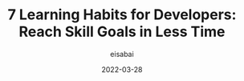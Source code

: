 ---
author: eisabai
date: 2022-03-28
permalink: false
publisher: sitepointdotcom
tags:
  - learning
target_url: https://www.sitepoint.com/learning-habits-for-developers/
title: "7 Learning Habits for Developers: Reach Skill Goals in Less Time"
---